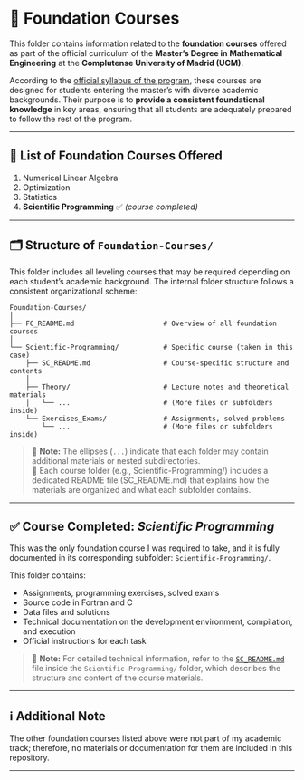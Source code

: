 # 🧩 Foundation Courses  

This folder contains information related to the **foundation courses** offered as part of the official curriculum of the **Master’s Degree in Mathematical Engineering** at the **Complutense University of Madrid (UCM)**.

According to the [official syllabus of the program](https://www.ucm.es/estudios/master-ingenieriamatematica-plan), these courses are designed for students entering the master’s with diverse academic backgrounds. Their purpose is to **provide a consistent foundational knowledge** in key areas, ensuring that all students are adequately prepared to follow the rest of the program.

---

## 📘 List of Foundation Courses Offered

1. Numerical Linear Algebra  
2. Optimization  
3. Statistics  
4. **Scientific Programming** ✅ *(course completed)*

---

## 🗂️ Structure of `Foundation-Courses/`

This folder includes all leveling courses that may be required depending on each student’s academic background. The internal folder structure follows a consistent organizational scheme: 

```plaintext
Foundation-Courses/
│
├── FC_README.md                      # Overview of all foundation courses
│
└── Scientific-Programming/           # Specific course (taken in this case)
    ├── SC_README.md                  # Course-specific structure and contents
    │
    ├── Theory/                       # Lecture notes and theoretical materials
    │   └── ...                       # (More files or subfolders inside)
    └── Exercises_Exams/              # Assignments, solved problems
        └── ...                       # (More files or subfolders inside)
```

> 📌 **Note:** The ellipses (`...`) indicate that each folder may contain additional materials or nested subdirectories.  
> 📄 Each course folder (e.g., Scientific-Programming/) includes a dedicated README file (SC_README.md) that explains how the materials are organized and what each subfolder contains.

---

## ✅ Course Completed: *Scientific Programming*
This was the only foundation course I was required to take, and it is fully documented in its corresponding subfolder: `Scientific-Programming/`. 

This folder contains:

- Assignments, programming exercises, solved exams 
- Source code in Fortran and C  
- Data files and solutions  
- Technical documentation on the development environment, compilation, and execution  
- Official instructions for each task
 
> 📌 **Note:** For detailed technical information, refer to the [`SC_README.md`](./Scientific-Programming/SP_README.md) file inside the `Scientific-Programming/` folder, which describes the structure and content of the course materials.

---

## ℹ️ Additional Note

The other foundation courses listed above were not part of my academic track; therefore, no materials or documentation for them are included in this repository.

---


